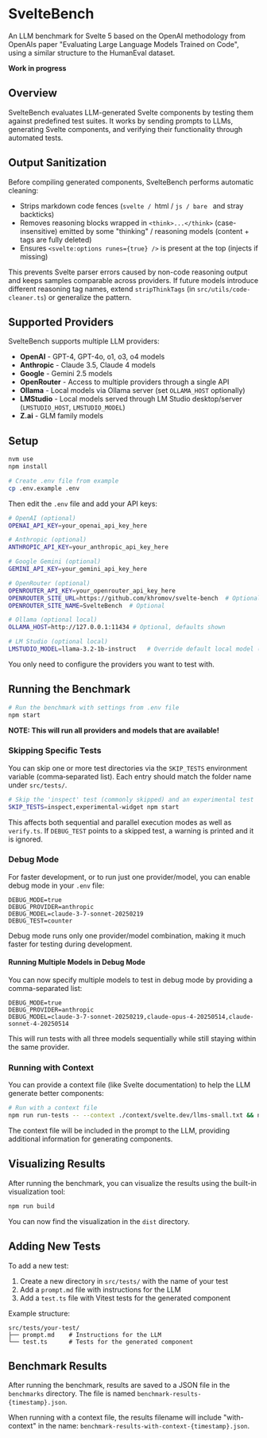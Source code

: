 # SvelteBench

An LLM benchmark for Svelte 5 based on the OpenAI methodology from OpenAIs paper "Evaluating Large Language Models Trained on Code", using a similar structure to the HumanEval dataset.

**Work in progress**

## Overview

SvelteBench evaluates LLM-generated Svelte components by testing them against predefined test suites. It works by sending prompts to LLMs, generating Svelte components, and verifying their functionality through automated tests.

## Output Sanitization

Before compiling generated components, SvelteBench performs automatic cleaning:

- Strips markdown code fences (```svelte / ```html / ```js / bare ``` and stray backticks)
- Removes reasoning blocks wrapped in `<think>...</think>` (case-insensitive) emitted by some "thinking" / reasoning models (content + tags are fully deleted)
- Ensures `<svelte:options runes={true} />` is present at the top (injects if missing)

This prevents Svelte parser errors caused by non-code reasoning output and keeps samples comparable across providers. If future models introduce different reasoning tag names, extend `stripThinkTags` (in `src/utils/code-cleaner.ts`) or generalize the pattern.

## Supported Providers

SvelteBench supports multiple LLM providers:

- **OpenAI** - GPT-4, GPT-4o, o1, o3, o4 models
- **Anthropic** - Claude 3.5, Claude 4 models
- **Google** - Gemini 2.5 models
- **OpenRouter** - Access to multiple providers through a single API
- **Ollama** - Local models via Ollama server (set `OLLAMA_HOST` optionally)
- **LMStudio** - Local models served through LM Studio desktop/server (`LMSTUDIO_HOST`, `LMSTUDIO_MODEL`)
- **Z.ai** - GLM family models

## Setup

```bash
nvm use
npm install

# Create .env file from example
cp .env.example .env
```

Then edit the `.env` file and add your API keys:

```bash
# OpenAI (optional)
OPENAI_API_KEY=your_openai_api_key_here

# Anthropic (optional)
ANTHROPIC_API_KEY=your_anthropic_api_key_here

# Google Gemini (optional)
GEMINI_API_KEY=your_gemini_api_key_here

# OpenRouter (optional)
OPENROUTER_API_KEY=your_openrouter_api_key_here
OPENROUTER_SITE_URL=https://github.com/khromov/svelte-bench  # Optional
OPENROUTER_SITE_NAME=SvelteBench  # Optional

# Ollama (optional local)
OLLAMA_HOST=http://127.0.0.1:11434 # Optional, defaults shown

# LM Studio (optional local)
LMSTUDIO_MODEL=llama-3.2-1b-instruct   # Override default local model (LM Studio must be running)
```

You only need to configure the providers you want to test with.

## Running the Benchmark

```bash
# Run the benchmark with settings from .env file
npm start
```

**NOTE: This will run all providers and models that are available!**

### Skipping Specific Tests

You can skip one or more test directories via the `SKIP_TESTS` environment variable (comma‑separated list). Each entry should match the folder name under `src/tests/`.

```bash
# Skip the 'inspect' test (commonly skipped) and an experimental test
SKIP_TESTS=inspect,experimental-widget npm start
```

This affects both sequential and parallel execution modes as well as `verify.ts`. If `DEBUG_TEST` points to a skipped test, a warning is printed and it is ignored.

### Debug Mode

For faster development, or to run just one provider/model, you can enable debug mode in your `.env` file:

```
DEBUG_MODE=true
DEBUG_PROVIDER=anthropic
DEBUG_MODEL=claude-3-7-sonnet-20250219
DEBUG_TEST=counter
```

Debug mode runs only one provider/model combination, making it much faster for testing during development.

#### Running Multiple Models in Debug Mode

You can now specify multiple models to test in debug mode by providing a comma-separated list:

```
DEBUG_MODE=true
DEBUG_PROVIDER=anthropic
DEBUG_MODEL=claude-3-7-sonnet-20250219,claude-opus-4-20250514,claude-sonnet-4-20250514
```

This will run tests with all three models sequentially while still staying within the same provider.

### Running with Context

You can provide a context file (like Svelte documentation) to help the LLM generate better components:

```bash
# Run with a context file
npm run run-tests -- --context ./context/svelte.dev/llms-small.txt && npm run build
```

The context file will be included in the prompt to the LLM, providing additional information for generating components.

## Visualizing Results

After running the benchmark, you can visualize the results using the built-in visualization tool:

```bash
npm run build
```

You can now find the visualization in the `dist` directory.

## Adding New Tests

To add a new test:

1. Create a new directory in `src/tests/` with the name of your test
2. Add a `prompt.md` file with instructions for the LLM
3. Add a `test.ts` file with Vitest tests for the generated component

Example structure:

```
src/tests/your-test/
├── prompt.md    # Instructions for the LLM
└── test.ts      # Tests for the generated component
```

## Benchmark Results

After running the benchmark, results are saved to a JSON file in the `benchmarks` directory. The file is named `benchmark-results-{timestamp}.json`.

When running with a context file, the results filename will include "with-context" in the name: `benchmark-results-with-context-{timestamp}.json`.
